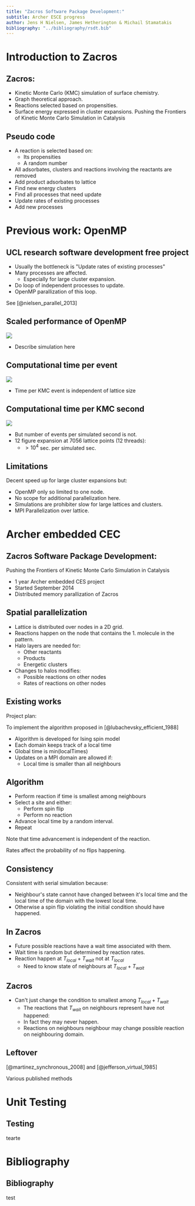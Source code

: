 ```yaml
---
title: "Zacros Software Package Development:"
subtitle: Archer ESCE progress
author: Jens H Nielsen, James Hetherington & Michail Stamatakis
bibliography: "../bibliography/rsdt.bib"
---
```


Introduction to Zacros
======================

Zacros:
-------

* Kinetic Monte Carlo (KMC) simulation of surface chemistry.
* Graph theoretical approach.
* Reactions selected based on propensities.
* Surface energy expressed in cluster expansions.
Pushing the Frontiers of Kinetic Monte Carlo Simulation in Catalysis

Pseudo code
-----------

* A reaction is selected based on:
    - Its propensities
    - A random number
* All adsorbates, clusters and reactions involving the reactants are removed
* Add product adsorbates to lattice
* Find new energy clusters
* Find all processes that need update
* Update rates of existing processes
* Add new processes

Previous work: OpenMP
=====================

UCL research software development free project
----------------------------------------------

* Usually the bottleneck is "Update rates of existing processes"
* Many processes are affected.
    - Especially for large cluster expansion.
* Do loop of independent processes to update.
* OpenMP parallization of this loop.

See [@nielsen_parallel_2013]

Scaled performance of OpenMP
----------------------------

![](assets/zacrosESCE/archer_intelO3_threds_scaling.png)

* Describe simulation here

Computational time per event
----------------------------

![](assets/zacrosESCE/archer_intelO3_lattice_event_scaling.png)

* Time per KMC event is independent of lattice size

Computational time per KMC second
---------------------------------

![](assets/zacrosESCE/archer_intelO3_lattice_scaling.png)

* But number of events per simulated second is not.
* 12 figure expansion at 7056 lattice points (12 threads):
    - $> 10^4$ sec. per simulated sec.

Limitations
-----------

Decent speed up for large cluster expansions but:

* OpenMP only so limited to one node.
* No scope for additional parallelization here.
* Simulations are prohibiter slow for large lattices and clusters.
* MPI Parallelization over lattice.


Archer embedded CEC
===================

Zacros Software Package Development:
------------------------------------

Pushing the Frontiers of Kinetic Monte Carlo Simulation in Catalysis

* 1 year Archer embedded CES project
* Started September 2014
* Distributed memory parallization of Zacros


Spatial parallelization
-----------------------

* Lattice is distributed over nodes in a 2D grid.
* Reactions happen on the node that contains the 1. molecule in the pattern.
* Halo layers are needed for:
    - Other reactants
    - Products
    - Energetic clusters
* Changes to halos modifies:
    - Possible reactions on other nodes
    - Rates of reactions on other nodes


Existing works
--------------

Project plan:

To implement the algorithm proposed in [@lubachevsky_efficient_1988]


* Algorithm is developed for Ising spin model
* Each domain keeps track of a local time
* Global time is min(localTimes)
* Updates on a MPI domain are allowed if:
    - Local time is smaller than all neighbours

Algorithm
---------

* Perform reaction if time is smallest among neighbours
* Select a site and either:
    - Perform spin flip
    - Perform no reaction
* Advance local time by a random interval.
* Repeat


Note that time advancement is independent of the reaction.

Rates affect the probability of no flips happening.

Consistency
-----------

Consistent with serial simulation because:

* Neighbour's state cannot have changed between it's local time and the local time of the domain with the lowest local time.
* Otherwise a spin flip violating the initial condition should have happened.



In Zacros
---------


* Future possible reactions have a wait time associated with them.
* Wait time is random but determined by reaction rates.
* Reaction happen at $T_{local} + T_{wait}$ not at $T_{local}$
    - Need to know state of neighbours at $T_{local} + T_{wait}$


Zacros
------


* Can't just change the condition to smallest among $T_{local} + T_{wait}$
    - The reactions that $T_{wait}$ on neighbours represent have not happened:
    - In fact they may never happen.
    - Reactions on neighbours neighbour may change possible reaction on neighbouring domain.


Leftover
--------



[@martinez_synchronous_2008]
and
[@jefferson_virtual_1985]

Various published methods

Unit Testing
============

Testing
-------


tearte

Bibliography
============

Bibliography
------------

test
